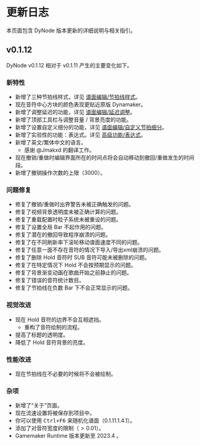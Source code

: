 # 更新日志

本页面包含 DyNode 版本更新的详细说明与相关指引。

## v0.1.12

DyNode v0.1.12 相对于 v0.1.11 产生的主要变化如下。

### 新特性

* 新增了三种节拍线样式，详见 [谱面编辑/节拍线样式](guide/edit#节拍线样式)。
* 现在音符中心方块的颜色表现更贴近原版 Dynamaker。
* 新增了调整延迟的功能，详见 [谱面编辑/延迟调整](guide/edit#延迟调整)。
* 新增了顶部工具栏与调整音量 / 背景亮度的功能。
* 新增了设置自定义细分的功能，详见 [谱面编辑/自定义节拍细分](guide/edit#自定义节拍细分)。
* 新增了实验性的功能：表达式。详见 [高级功能/表达式](guide/advanced-edit#表达式)。
* 新增了英文/繁体中文的语言。
  * 感谢 @Jmakxd 的翻译工作。
* 现在撤销/重做时编辑界面所在的时间点将会自动移动到撤回/重做发生的时间段。
* 新增了撤销操作次数的上限（3000）。

### 问题修复

* 修复了撤销/重做时出界警告未被正确触发的问题。
* 修复了视频背景透明度未被正确计算的问题。
* 修复了重载配置时粒子系统未被重设的问题。
* 修复了设置全局 Bar 不起作用的问题。
* 修复了潜在的撤回导致程序崩溃的问题。
* 修复了在不同刷新率下滚轮移动谱面速度不同的问题。
* 修复了任意一面不存在音符的情况下导入/导出xml崩溃的问题。
* 修复了删除 Hold 音符时 SUB 音符可能未被删除的问题。
* 修复了在特定情况下 Hold 不会按预期显示的问题。
* 修复了背景渐变动画在歌曲开始之前静止的问题。
* 修复了错误的音符统计数目。
* 修复了节拍线在负数 Bar 下不会正常显示的问题。

### 视觉改进

* 现在 Hold 音符的边界不会互相遮挡。
  * 重构了音符绘制的流程。
* 提高了标题的透明度。
* 降低了 Hold 音符背景的亮度。

### 性能改进

* 现在节拍线在不必要的时候将不会被绘制。

### 杂项

* 新增了“关于”页面。
* 现在流速设置将被保存到项目中。
* 你可以使用 <kbd>Ctrl+F6</kbd> 来随机化谱面（0.1.11.1.4.1）。
* 添加了对音符宽度的限制（$>0.01$）。
* Gamemaker Runtime 版本更新至 2023.4 。